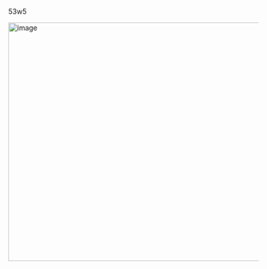 53w5

<img width="878" height="481" alt="image" src="https://github.com/user-attachments/assets/7692bbe2-f090-43ac-955a-aa58ef7c171d" />
